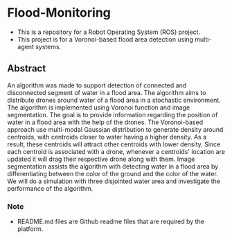 # Flood-Monitoring
- This is a repository for a Robot Operating System (ROS) project.
- This project is for a Voronoi-based flood area detection using multi-agent systems.

## Abstract
An algorithm was made to support detection of connected and disconnected segment of water in a flood area. The algorithm aims to distribute  drones around water of a flood area in a stochastic environment. The algorithm is implemented using Voronoi function and image segmentation. The goal is to provide information regarding the position of water in a flood area with the help of the drones. The Voronoi-based approach use multi-modal Gaussian distribution to generate density around centroids, with centroids closer to water having a higher density. As a result, these centroids will attract other centroids with lower density. Since each centroid is associated with a drone, whenever a centroids' location are updated it will drag their respective drone along with them. Image segmentation assists the algorithm with detecting water in a flood area by differentiating between the color of the ground and the color of the water. We will do a simulation with three disjointed water area and investigate the performance of the algorithm. 

### Note
- README.md files are Github readme files that are required by the platform.
